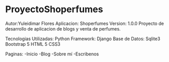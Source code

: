 # ProyectoShoperfumes
Autor:Yuleidimar Flores
Aplicacion: Shoperfumes
Version: 1.0.0
Proyecto de desarrollo de aplicacion de blogs y venta de perfumes.

Tecnologias Utilizadas:
Python
Framework: Django
Base de Datos: Sqlite3
Bootstrap 5
HTML 5
CSS3

Paginas:
-Inicio
-Blog
-Sobre mí
-Escribenos
